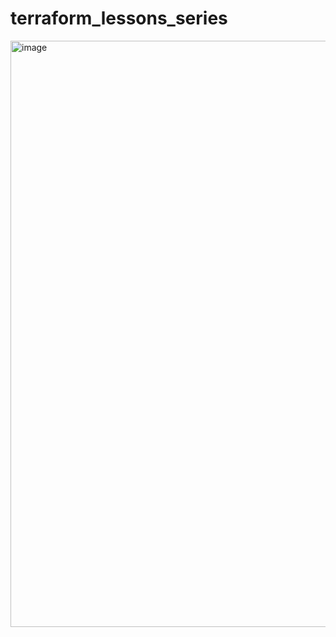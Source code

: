 # terraform_lessons_series
<img width="938" alt="image" src="https://github.com/user-attachments/assets/fd744153-d3ea-4111-b793-791c635c80ff" />
